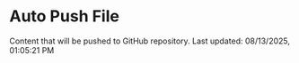 # Auto Push File

Content that will be pushed to GitHub repository.
Last updated: 08/13/2025, 01:05:21 PM